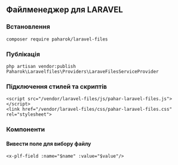 ##  Файлменеджер для LARAVEL

### Встановлення
    composer require paharok/laravel-files

### Публікація
    php artisan vendor:publish Paharok\Laravelfiles\Providers\LaraveFilesServiceProvider

### Підключення стилей та скриптів
    <script src="/vendor/laravel-files/js/pahar-laravel-files.js"></script>
    <link href="/vendor/laravel-files/css/pahar-laravel-files.css" rel="stylesheet">

### Компоненти
#### Вивести поле для вибору файлу
    <x-plf-field :name="$name" :value="$value"/>
